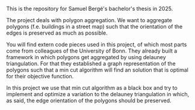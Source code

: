 This is the repository for Samuel Bergé's bachelor's thesis in 2025.

The project deals with polygon aggregation. We want to aggregate polygons (f.e. buildings in a street map) such that
the orientation of the edges is preserved as much as possible. 

You will find extern code pieces used in this project, of which most parts come from colleagues of the University of 
Bonn. They already built a framework in which polygons get aggregated by using delauney triangulation. For that they
established a graph representation of the polygons such that a min cut algorithm will find an solution that is optimal 
for their objective function. 

In this project we use that min cut algorithm as a black box and try to implement and optimize a variation to the delauney
triangulation in which, as said, the edge orientation of the polygons should be preserved. 


